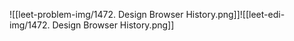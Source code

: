 ![[leet-problem-img/1472. Design Browser History.png]]![[leet-edi-img/1472. Design Browser History.png]]